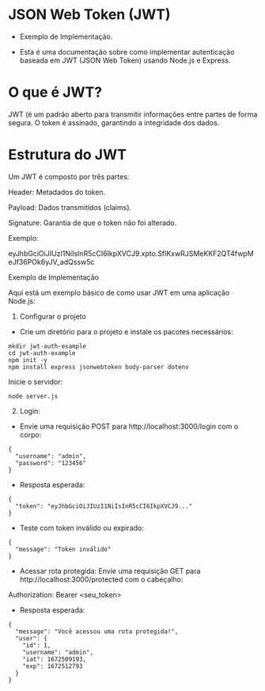 # JSON Web Token (JWT)
* Exemplo de Implementação.
- Esta é uma documentação sobre como implementar autenticação baseada em JWT (JSON Web Token) usando Node.js e Express.

# O que é JWT?

JWT (é um padrão aberto para transmitir informações entre partes de forma segura. O token é assinado, garantindo a integridade dos dados.

# Estrutura do JWT

Um JWT é composto por três partes:

Header: Metadados do token.

Payload: Dados transmitidos (claims).

Signature: Garantia de que o token não foi alterado.

Exemplo:

eyJhbGciOiJIUzI1NiIsInR5cCI6IkpXVCJ9.xpto.SflKxwRJSMeKKF2QT4fwpMeJf36POk6yJV_adQssw5c

Exemplo de Implementação

Aqui está um exemplo básico de como usar JWT em uma aplicação Node.js:

1. Configurar o projeto

* Crie um diretório para o projeto e instale os pacotes necessários:
```
mkdir jwt-auth-example
cd jwt-auth-example
npm init -y
npm install express jsonwebtoken body-parser dotenv
```
Inicie o servidor:
```
node server.js
```
2. Login:
* Envie uma requisição POST para http://localhost:3000/login com o corpo:
```
{
  "username": "admin",
  "password": "123456"
}
```
* Resposta esperada:
```
{
  "token": "eyJhbGciOiJIUzI1NiIsInR5cCI6IkpXVCJ9..."
}
```
* Teste com token inválido ou expirado:
```
{
  "message": "Token inválido"
}
```
* Acessar rota protegida:
Envie uma requisição GET para http://localhost:3000/protected com o cabeçalho:

Authorization: Bearer <seu_token>
* Resposta esperada:
```
{
  "message": "Você acessou uma rota protegida!",
  "user": {
    "id": 1,
    "username": "admin",
    "iat": 1672509193,
    "exp": 1672512793
  }
}
```
